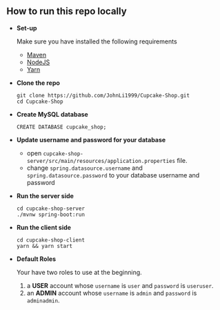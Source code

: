 ## How to run this repo locally

- **Set-up**

    Make sure you have installed the following requirements
    - [Maven](https://maven.apache.org/download.cgi)
    - [NodeJS](https://nodejs.org/en/download/)
    - [Yarn](https://classic.yarnpkg.com/en/docs/install#mac-stable)

- **Clone the repo**
    ```
    git clone https://github.com/JohnLi1999/Cupcake-Shop.git
    cd Cupcake-Shop
    ```

- **Create MySQL database**
    ```
    CREATE DATABASE cupcake_shop;
    ```
   
- **Update username and password for your database**
    - open `cupcake-shop-server/src/main/resources/application.properties` file.
    - change `spring.datasource.username` and `spring.datasource.password` to your database username and password
   
- **Run the server side**
    ```
    cd cupcake-shop-server
    ./mvnw spring-boot:run
    ```
   
- **Run the client side**
    ```
    cd cupcake-shop-client
    yarn && yarn start
    ```

- **Default Roles**

    Your have two roles to use at the beginning.
    1. a **USER** account whose `username` is `user` and `password` is `useruser`.
    2. an **ADMIN** account whose `username` is `admin` and `password` is `adminadmin`.